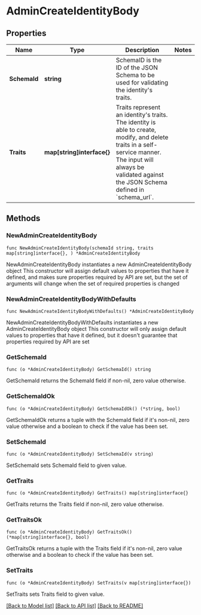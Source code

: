 # AdminCreateIdentityBody

## Properties

Name | Type | Description | Notes
------------ | ------------- | ------------- | -------------
**SchemaId** | **string** | SchemaID is the ID of the JSON Schema to be used for validating the identity&#39;s traits. | 
**Traits** | **map[string]interface{}** | Traits represent an identity&#39;s traits. The identity is able to create, modify, and delete traits in a self-service manner. The input will always be validated against the JSON Schema defined in &#x60;schema_url&#x60;. | 

## Methods

### NewAdminCreateIdentityBody

`func NewAdminCreateIdentityBody(schemaId string, traits map[string]interface{}, ) *AdminCreateIdentityBody`

NewAdminCreateIdentityBody instantiates a new AdminCreateIdentityBody object
This constructor will assign default values to properties that have it defined,
and makes sure properties required by API are set, but the set of arguments
will change when the set of required properties is changed

### NewAdminCreateIdentityBodyWithDefaults

`func NewAdminCreateIdentityBodyWithDefaults() *AdminCreateIdentityBody`

NewAdminCreateIdentityBodyWithDefaults instantiates a new AdminCreateIdentityBody object
This constructor will only assign default values to properties that have it defined,
but it doesn't guarantee that properties required by API are set

### GetSchemaId

`func (o *AdminCreateIdentityBody) GetSchemaId() string`

GetSchemaId returns the SchemaId field if non-nil, zero value otherwise.

### GetSchemaIdOk

`func (o *AdminCreateIdentityBody) GetSchemaIdOk() (*string, bool)`

GetSchemaIdOk returns a tuple with the SchemaId field if it's non-nil, zero value otherwise
and a boolean to check if the value has been set.

### SetSchemaId

`func (o *AdminCreateIdentityBody) SetSchemaId(v string)`

SetSchemaId sets SchemaId field to given value.


### GetTraits

`func (o *AdminCreateIdentityBody) GetTraits() map[string]interface{}`

GetTraits returns the Traits field if non-nil, zero value otherwise.

### GetTraitsOk

`func (o *AdminCreateIdentityBody) GetTraitsOk() (*map[string]interface{}, bool)`

GetTraitsOk returns a tuple with the Traits field if it's non-nil, zero value otherwise
and a boolean to check if the value has been set.

### SetTraits

`func (o *AdminCreateIdentityBody) SetTraits(v map[string]interface{})`

SetTraits sets Traits field to given value.



[[Back to Model list]](../README.md#documentation-for-models) [[Back to API list]](../README.md#documentation-for-api-endpoints) [[Back to README]](../README.md)



